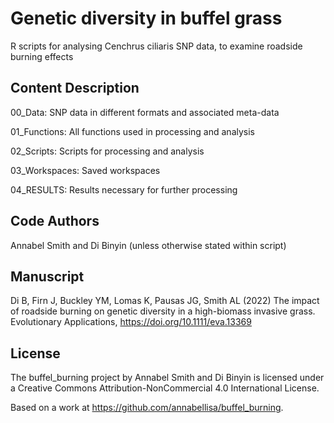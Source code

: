 # Genetic diversity in buffel grass 

R scripts for analysing Cenchrus ciliaris SNP data, to examine roadside burning effects

## Content Description

00_Data: SNP data in different formats and associated meta-data

01_Functions: All functions used in processing and analysis

02_Scripts: Scripts for processing and analysis

03_Workspaces: Saved workspaces

04_RESULTS: Results necessary for further processing

## Code Authors

Annabel Smith and Di Binyin (unless otherwise stated within script)

## Manuscript

Di B, Firn J, Buckley YM, Lomas K, Pausas JG, Smith AL (2022) The impact of roadside burning on genetic diversity in a high-biomass invasive grass. Evolutionary Applications, https://doi.org/10.1111/eva.13369

## License

The buffel_burning project by Annabel Smith and Di Binyin is licensed under a Creative Commons Attribution-NonCommercial 4.0 International License.

Based on a work at https://github.com/annabellisa/buffel_burning.